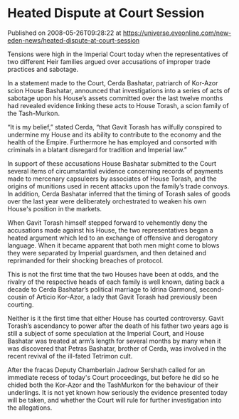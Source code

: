 # Heated Dispute at Court Session
Published on 2008-05-26T09:28:22 at https://universe.eveonline.com/new-eden-news/heated-dispute-at-court-session

Tensions were high in the Imperial Court today when the representatives of two different Heir families argued over accusations of improper trade practices and sabotage.

In a statement made to the Court, Cerda Bashatar, patriarch of Kor-Azor scion House Bashatar, announced that investigations into a series of acts of sabotage upon his House’s assets committed over the last twelve months had revealed evidence linking these acts to House Torash, a scion family of the Tash-Murkon.

“It is my belief,” stated Cerda, “that Gavit Torash has wilfully conspired to undermine my House and its ability to contribute to the economy and the health of the Empire. Furthermore he has employed and consorted with criminals in a blatant disregard for tradition and Imperial law.”

In support of these accusations House Bashatar submitted to the Court several items of circumstantial evidence concerning records of payments made to mercenary capsuleers by associates of House Torash, and the origins of munitions used in recent attacks upon the family’s trade convoys. In addition, Cerda Bashatar inferred that the timing of Torash sales of goods over the last year were deliberately orchestrated to weaken his own House's position in the markets.

When Gavit Torash himself stepped forward to vehemently deny the accusations made against his House, the two representatives began a heated argument which led to an exchange of offensive and derogatory language. When it became apparent that both men might come to blows they were separated by Imperial guardsmen, and then detained and reprimanded for their shocking breaches of protocol.

This is not the first time that the two Houses have been at odds, and the rivalry of the respective heads of each family is well known, dating back a decade to Cerda Bashatar’s political marriage to Idrina Garmond, second-cousin of Articio Kor-Azor, a lady that Gavit Torash had previously been courting.

Neither is it the first time that either House has courted controversy. Gavit Torash’s ascendancy to power after the death of his father two years ago is still a subject of some speculation at the Imperial Court, and House Bashatar was treated at arm’s length for several months by many when it was discovered that Petras Bashatar, brother of Cerda, was involved in the recent revival of the ill-fated Tetrimon cult.

After the fracas Deputy Chamberlain Jadrow Sershath called for an immediate recess of today's Court proceedings, but before he did so he chided both the Kor-Azor and the TashMurkon for the behaviour of their underlings. It is not yet known how seriously the evidence presented today will be taken, and whether the Court will rule for further investigation into the allegations.
